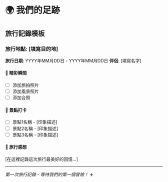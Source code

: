 # 🌍 我們的足跡

## 旅行記錄模板

### 旅行地點: [填寫目的地]
**旅行日期**: YYYY年MM月DD日 - YYYY年MM月DD日
**伴侶**: [填寫名字]

#### 📸 精彩瞬間
- [ ] 添加旅拍照片
- [ ] 添加風景照片
- [ ] 添加合照

#### 🎯 景點打卡
- [ ] 景點1名稱 - [印象描述]
- [ ] 景點2名稱 - [印象描述]
- [ ] 景點3名稱 - [印象描述]

#### 💭 旅行感想
[在這裡記錄這次旅行最美好的回憶...]

---

*第一次旅行記錄 - 等待我們的第一個冒險！* ✈️
